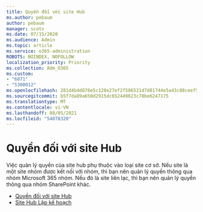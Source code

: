 ```yaml
---
title: Quyền đối với site Hub
ms.author: pebaum
author: pebaum
manager: scotv
ms.date: 07/15/2020
ms.audience: Admin
ms.topic: article
ms.service: o365-administration
ROBOTS: NOINDEX, NOFOLLOW
localization_priority: Priority
ms.collection: Adm_O365
ms.custom:
- "6871"
- "5300012"
ms.openlocfilehash: 281d4b4d878e5c128e27ef2f586521d7d81744e5a43c88ceef52c6aceeabf0a0
ms.sourcegitcommit: b5f7da89a650d2915dc652449623c78be6247175
ms.translationtype: MT
ms.contentlocale: vi-VN
ms.lasthandoff: 08/05/2021
ms.locfileid: "54078320"
---
```

# <a name="hub-site-permissions"></a>Quyền đối với site Hub

Việc quản lý quyền của site hub phụ thuộc vào loại site cơ sở. Nếu site là một site nhóm được kết nối với nhóm, thì bạn nên quản lý quyền thông qua nhóm Microsoft 365 nhóm. Nếu đó là site liên lạc, thì bạn nên quản lý quyền thông qua nhóm SharePoint khác.

- [Quyền đối với site Hub](https://docs.microsoft.com/sharepoint/modern-experience-sharing-permissions#hub-site-permissions)  
- [Site Hub Lập kế hoạch](https://docs.microsoft.com/sharepoint/planning-hub-sites)

